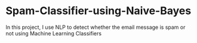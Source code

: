 # Spam-Classifier-using-Naive-Bayes
In this project, I use NLP to detect whether the email message is spam or not using Machine Learning Classifiers
